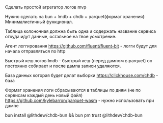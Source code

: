 Сделать простой агрегатор логов mvp


Нужно сделать на bun + lmdb + chdb + parquet(формат хранения)
Минималистичный функционал. 


Таблица колоночная должна быть одна и содержать название сервиса откуда идут данные, остальное на твое усмотрение. 


Агент логгирования
https://github.com/fluent/fluent-bit - логги будут для начала отправляться по http

Быстрый кеш логов
lmdb - быстрый кеш (перед дампом в parquet)
он постоянно собирает и после дампа записи удаляются. 

База данных которая будет делат выборки 
https://clickhouse.com/chdb - база 


Формат хранения 
логи сбрасываются в таблицы по дням (не по сервисам каждый день новый файл)
https://github.com/kylebarron/parquet-wasm  - нужно использовать при дампе


bun install @lithdew/chdb-bun && bun pm trust @lithdew/chdb-bun